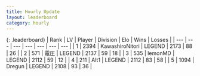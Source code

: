 ```yaml
---
title: Hourly Update
layout: leaderboard
category: hourly
---
```


{: .leaderboard}
| Rank | LV | Player | Division | Elo | Wins | Losses |
| --- | --- | --- | --- | --- | --- | --- |
| <span data-change="0">1</span> | 2394 | <span title="ID: 164871">KawashiroNitori</span> | LEGEND | <span data-change="3">2173</span> | <span data-change="1">88</span> | <span data-change="0">26</span> |
| <span data-change="0">2</span> | 571 | <span title="ID: 407707">電圧</span> | LEGEND | <span data-change="0">2137</span> | <span data-change="0">59</span> | <span data-change="0">18</span> |
| <span data-change="0">3</span> | 535 | <span title="ID: 76009">lemonMD</span> | LEGEND | <span data-change="0">2112</span> | <span data-change="0">59</span> | <span data-change="0">12</span> |
| <span data-change="0">4</span> | 211 | <span title="ID: 443550">Alt1</span> | LEGEND | <span data-change="0">2112</span> | <span data-change="0">83</span> | <span data-change="0">58</span> |
| <span data-change="0">5</span> | 1094 | <span title="ID: 337810">Dregun</span> | LEGEND | <span data-change="7">2108</span> | <span data-change="3">93</span> | <span data-change="1">36</span> |